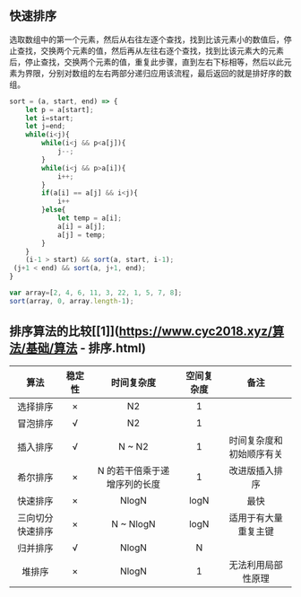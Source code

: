 ## 快速排序

选取数组中的第一个元素，然后从右往左逐个查找，找到比该元素小的数值后，停止查找，交换两个元素的值，然后再从左往右逐个查找，找到比该元素大的元素后，停止查找，交换两个元素的值，重复此步骤，直到左右下标相等，然后以此元素为界限，分别对数组的左右两部分递归应用该流程，最后返回的就是排好序的数组。

```javascript
sort = (a, start, end) => {
	let p = a[start];
	let i=start;
	let j=end;
	while(i<j){
		while(i<j && p<a[j]){
			j--;
		}
		while(i<j && p>a[i]){
			i++;
		}
		if(a[i] == a[j] && i<j){
			i++
		}else{
			let temp = a[i];
			a[i] = a[j];
			a[j] = temp;
		}
	}
	(i-1 > start) && sort(a, start, i-1);
 (j+1 < end) && sort(a, j+1, end);
}

var array=[2, 4, 6, 11, 3, 22, 1, 5, 7, 8];
sort(array, 0, array.length-1);
```



## 排序算法的比较[[1]](https://www.cyc2018.xyz/算法/基础/算法 - 排序.html)

|       算法       | 稳定性 |          时间复杂度          | 空间复杂度 |           备注           |
| :--------------: | :----: | :--------------------------: | :--------: | :----------------------: |
|     选择排序     |   ×    |              N2              |     1      |                          |
|     冒泡排序     |   √    |              N2              |     1      |                          |
|     插入排序     |   √    |            N ~ N2            |     1      | 时间复杂度和初始顺序有关 |
|     希尔排序     |   ×    | N 的若干倍乘于递增序列的长度 |     1      |      改进版插入排序      |
|     快速排序     |   ×    |            NlogN             |    logN    |           最快           |
| 三向切分快速排序 |   ×    |          N ~ NlogN           |    logN    |   适用于有大量重复主键   |
|     归并排序     |   √    |            NlogN             |     N      |                          |
|      堆排序      |   ×    |            NlogN             |     1      |    无法利用局部性原理    |

